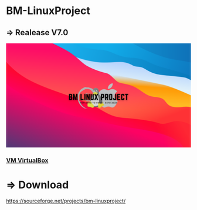 # BM-LinuxProject

## => Realease V7.0
<img src=https://raw.githubusercontent.com/BM-TechID/BM-LinuxProject/main/Wallpaper/BMLP%20MACDEB.png>

### [VM VirtualBox](https://sourceforge.net/projects/bm-linuxproject/files/VM%20VirtualBox/BMLP-Deb.ova/download)



# => Download
https://sourceforge.net/projects/bm-linuxproject/
